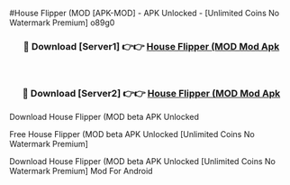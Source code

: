 #House Flipper (MOD [APK-MOD] - APK Unlocked - [Unlimited Coins No Watermark Premium] o89g0



<div align="center">

<h3>🔴 Download [Server1] 👉👉 <a href="https://momento.my/?title=House_Flipper_(MOD">House Flipper (MOD Mod Apk</a></h3><br>

<h3>🔴 Download [Server2] 👉👉 <a href="https://momento.my/?title=House_Flipper_(MOD">House Flipper (MOD Mod Apk</a></h3>
</div>



Download House Flipper (MOD beta APK Unlocked

Free House Flipper (MOD beta APK Unlocked [Unlimited Coins No Watermark Premium]

Download House Flipper (MOD beta APK Unlocked [Unlimited Coins No Watermark Premium] Mod For Android
